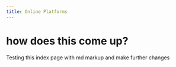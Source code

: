 ```yaml
---
title: Online Platforms
---
```


# how does this come up?

Testing this index page with md markup and make further changes
